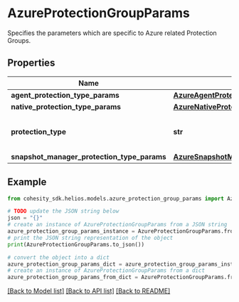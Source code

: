 # AzureProtectionGroupParams

Specifies the parameters which are specific to Azure related Protection Groups.

## Properties

Name | Type | Description | Notes
------------ | ------------- | ------------- | -------------
**agent_protection_type_params** | [**AzureAgentProtectionGroupParams**](AzureAgentProtectionGroupParams.md) |  | [optional] 
**native_protection_type_params** | [**AzureNativeProtectionGroupParams**](AzureNativeProtectionGroupParams.md) |  | [optional] 
**protection_type** | **str** | Specifies the Azure Protection Group type. | 
**snapshot_manager_protection_type_params** | [**AzureSnapshotManagerProtectionGroupParams**](AzureSnapshotManagerProtectionGroupParams.md) |  | [optional] 

## Example

```python
from cohesity_sdk.helios.models.azure_protection_group_params import AzureProtectionGroupParams

# TODO update the JSON string below
json = "{}"
# create an instance of AzureProtectionGroupParams from a JSON string
azure_protection_group_params_instance = AzureProtectionGroupParams.from_json(json)
# print the JSON string representation of the object
print(AzureProtectionGroupParams.to_json())

# convert the object into a dict
azure_protection_group_params_dict = azure_protection_group_params_instance.to_dict()
# create an instance of AzureProtectionGroupParams from a dict
azure_protection_group_params_from_dict = AzureProtectionGroupParams.from_dict(azure_protection_group_params_dict)
```
[[Back to Model list]](../README.md#documentation-for-models) [[Back to API list]](../README.md#documentation-for-api-endpoints) [[Back to README]](../README.md)


